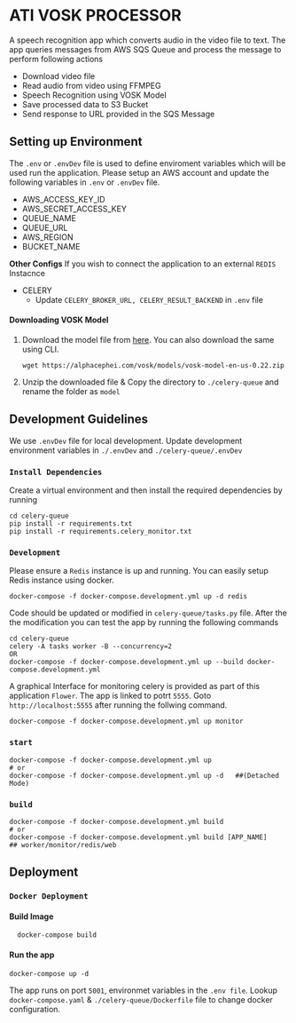 # ATI VOSK PROCESSOR
A speech recognition app which converts audio in the video file to text. The app queries messages from AWS SQS Queue and process the message to perform following actions
- Download video file
- Read audio from video using FFMPEG
- Speech Recognition using VOSK Model
- Save processed data to S3 Bucket
- Send response to URL provided in the SQS Message

## Setting up Environment
The `.env` or `.envDev` file is used to define enviroment variables which will be used run the application. Please setup an AWS account and update the following variables in `.env` or  `.envDev` file.
- AWS_ACCESS_KEY_ID
- AWS_SECRET_ACCESS_KEY
- QUEUE_NAME
- QUEUE_URL
- AWS_REGION
- BUCKET_NAME

**Other Configs**
If you wish to connect the application to an external `REDIS` Instacnce
- CELERY
    - Update `CELERY_BROKER_URL, CELERY_RESULT_BACKEND` in `.env` file   

#### Downloading VOSK Model
1. Download the model file from  [here](https://alphacephei.com/vosk/models). You can also download the same using CLI.

    ```
    wget https://alphacephei.com/vosk/models/vosk-model-en-us-0.22.zip
    ```
2. Unzip the downloaded file & Copy the directory to `./celery-queue` and rename the folder as `model`

## Development Guidelines
We use `.envDev` file for local development. Update development environment variables in  `./.envDev` and  `./celery-queue/.envDev`
### `Install Dependencies`
Create a virtual environment and then install the required dependencies by running
```
cd celery-queue
pip install -r requirements.txt
pip install -r requirements.celery_monitor.txt
```
### `Development`
Please ensure a `Redis` instance is up and running. You can easily setup Redis instance using docker.
```
docker-compose -f docker-compose.development.yml up -d redis
```
Code should be updated or modified in `celery-queue/tasks.py` file. After the the modification you can test the app by running the following commands
```
cd celery-queue
celery -A tasks worker -B --concurrency=2
OR
docker-compose -f docker-compose.development.yml up --build docker-compose.development.yml
```

A graphical Interface for monitoring celery is provided as part of this application `Flower`. The app is linked to potrt `5555`. Goto `http://localhost:5555` after running the follwing command.
```
docker-compose -f docker-compose.development.yml up monitor
```
### `start`

```
docker-compose -f docker-compose.development.yml up
# or
docker-compose -f docker-compose.development.yml up -d   ##(Detached Mode)
```

### `build`

```
docker-compose -f docker-compose.development.yml build
# or
docker-compose -f docker-compose.development.yml build [APP_NAME]    ## worker/monitor/redis/web
```

## Deployment
### `Docker Deployment`
#### Build Image
      docker-compose build


#### Run the app

    docker-compose up -d

The app runs on  port `5001`, environmet variables in the `.env file`.
Lookup `docker-compose.yaml` & `./celery-queue/Dockerfile` file to change docker configuration.
